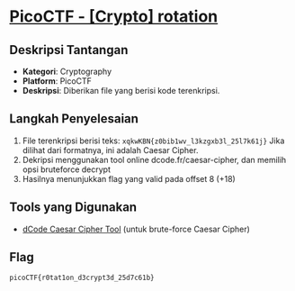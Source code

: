 # [PicoCTF - [Crypto] rotation](https://play.picoctf.org/practice/challenge/373?category=2&page=1)
## Deskripsi Tantangan
- **Kategori**: Cryptography
- **Platform**: PicoCTF 
- **Deskripsi**: Diberikan file yang berisi kode terenkripsi.

## Langkah Penyelesaian
1. File terenkripsi berisi teks: `xqkwKBN{z0bib1wv_l3kzgxb3l_25l7k61j}` Jika dilihat dari formatnya, ini adalah Caesar Cipher. 
2. Dekripsi menggunakan tool online dcode.fr/caesar-cipher, dan memilih opsi bruteforce decrypt
3. Hasilnya menunjukkan flag yang valid pada offset 8 (+18)


## Tools yang Digunakan 
- [dCode Caesar Cipher Tool](https://www.dcode.fr/caesar-cipher) (untuk brute-force Caesar Cipher) 

## Flag
`picoCTF{r0tat1on_d3crypt3d_25d7c61b}`
